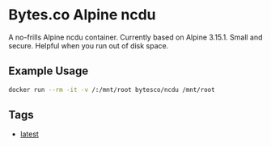 # Bytes.co Alpine ncdu

A no-frills Alpine ncdu container. Currently based on Alpine 3.15.1. Small and secure. Helpful when you run out of disk space.

## Example Usage
```bash
docker run --rm -it -v /:/mnt/root bytesco/ncdu /mnt/root
```

## Tags
- [latest](https://github.com/BytesCo/docker-ncdu/blob/main/Dockerfile)
